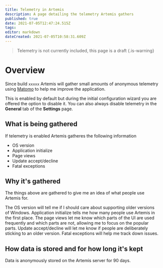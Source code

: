 ```yaml
---
title: Telemetry in Artemis
description: A page detailing the telemetry Artemis gathers
published: true
date: 2021-07-05T12:47:24.515Z
tags: 
editor: markdown
dateCreated: 2021-07-05T10:58:31.609Z
---
```


> Telemetry is not currently included, this page is a draft
{.is-warning}


# Overview
Since build `xxxxx` Artemis will gather small amounts of anonymous telemetry using [Matomo](https://matomo.org/) to help me improve the application.

This is enabled by default but during the initial configuration wizard you are offered the option to disable it. You can also always disable telemetry in the **General** tab of the **Settings** page.

## What is being gathered
If telemetry is enabled Artemis gatheres the following information
- OS version
- Application initialize
- Page views
- Update accept/decline
- Fatal exceptions

## Why it's gathered
The things above are gathered to give me an idea of what people use Artemis for. 

The OS version will tell me if I should care about supporting older versions of Windows. 
Application initialize tells me how many people use Artemis in the first place. 
The page views let me know which parts of the UI are used frequently and which parts are not, allowing me to focus on the popular parts.
Update accept/decline will let me know if people are deliberately sticking to an older version.
Fatal exceptions will help me track down issues.

## How data is stored and for how long it's kept
Data is anonymously stored on the Artemis server for 90 days.